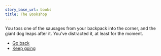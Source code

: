 ```yaml
---
story_base_url: books
title: The Bookshop
---
```


You toss one of the sausages from your backpack into the corner, and the giant dog leaps after it. You've distracted it, at least for the moment.

* [Go back](16a)
* [Keep going](18)